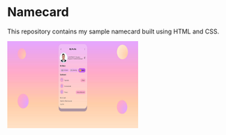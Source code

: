 # Namecard

This repository contains my sample namecard built using HTML and CSS.

<a href="logo github"><img src="https://github.com/Willythepo0h/Namecard/blob/main/Preview/Namecard.JPG" align="middle" width="300" height="200"></a>
